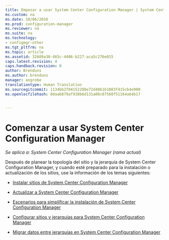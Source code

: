 ```yaml
---
title: Empezar a usar System Center Configuration Manager | System Center Configuration Manager
ms.custom: na
ms.date: 10/06/2016
ms.prod: configuration-manager
ms.reviewer: na
ms.suite: na
ms.technology:
- configmgr-other
ms.tgt_pltfrm: na
ms.topic: article
ms.assetid: 32609a30-465c-4406-b227-aca5c276e015
caps.latest.revision: 4
caps.handback.revision: 0
author: Brenduns
ms.author: brenduns
manager: angrobe
translationtype: Human Translation
ms.sourcegitcommit: 1134bb2f04152288e72d40b1b1083f415cb4e900
ms.openlocfilehash: 8daab879af938b6d131a08c07560f51164a64b17


---
```

# <a name="start-using-system-center-configuration-manager"></a>Comenzar a usar System Center Configuration Manager

*Se aplica a: System Center Configuration Manager (rama actual)*

Después de planear la topología del sitio y la jerarquía de System Center Configuration Manager, y cuando esté preparado para la instalación o actualización de los sitios, use la información de los temas siguientes:  

-   [Instalar sitios de System Center Configuration Manager](/sccm/core/servers/deploy/install/installing-sites)  

-   [Actualizar a System Center Configuration Manager](../../../core/servers/deploy/install/upgrade-to-configuration-manager.md)  

-   [Escenarios para simplificar la instalación de System Center Configuration Manager](../../../core/servers/deploy/install/scenarios-to-streamline-your-installation.md)  

-   [Configurar sitios y jerarquías para System Center Configuration Manager](../../../core/servers/deploy/configure/configure-sites-and-hierarchies.md)  

-   [Migrar datos entre jerarquías en System Center Configuration Manager](../../../core/migration/migrate-data-between-hierarchies.md)  



<!--HONumber=Nov16_HO1-->


